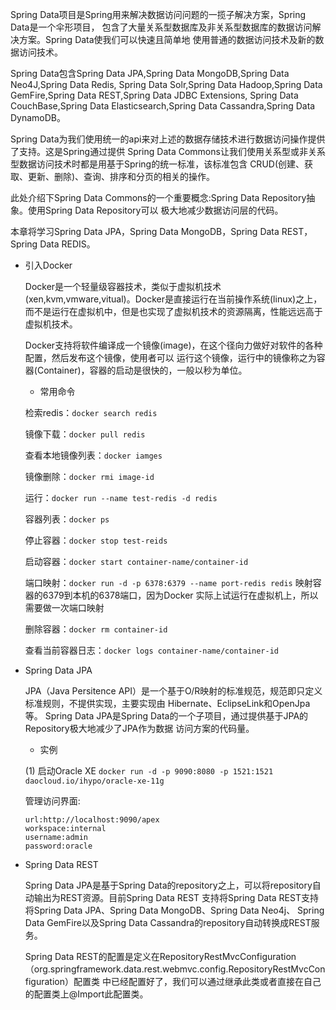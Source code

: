 Spring Data项目是Spring用来解决数据访问问题的一揽子解决方案，Spring Data是一个伞形项目，
包含了大量关系型数据库及非关系型数据库的数据访问解决方案。Spring Data使我们可以快速且简单地
使用普通的数据访问技术及新的数据访问技术。

Spring Data包含Spring Data JPA,Spring Data MongoDB,Spring Data Neo4J,Spring Data Redis,
Spring Data Solr,Spring Data Hadoop,Spring Data GemFire,Spring Data REST,Spring Data JDBC Extensions,
Spring Data CouchBase,Spring Data Elasticsearch,Spring Data Cassandra,Spring Data DynamoDB。

Spring Data为我们使用统一的api来对上述的数据存储技术进行数据访问操作提供了支持。这是Spring通过提供
Spring Data Commons让我们使用关系型或非关系型数据访问技术时都是用基于Spring的统一标准，该标准包含
CRUD(创建、获取、更新、删除)、查询、排序和分页的相关的操作。

此处介绍下Spring Data Commons的一个重要概念:Spring Data Repository抽象。使用Spring Data Repository可以
极大地减少数据访问层的代码。

本章将学习Spring Data JPA，Spring Data MongoDB，Spring Data REST，Spring Data REDIS。

- 引入Docker

    Docker是一个轻量级容器技术，类似于虚拟机技术(xen,kvm,vmware,vitual)。Docker是直接运行在当前操作系统(linux)之上，
    而不是运行在虚拟机中，但是也实现了虚拟机技术的资源隔离，性能远远高于虚拟机技术。
    
    Docker支持将软件编译成一个镜像(image)，在这个径向力做好对软件的各种配置，然后发布这个镜像，使用者可以
    运行这个镜像，运行中的镜像称之为容器(Container)，容器的启动是很快的，一般以秒为单位。
    
    - 常用命令
    
    检索redis：`docker search redis`
    
    镜像下载：`docker pull redis`
    
    查看本地镜像列表：`docker iamges`
    
    镜像删除：`docker rmi image-id`
    
    运行：`docker run --name test-redis -d redis`

    容器列表：`docker ps`
    
    停止容器：`docker stop test-reids`
    
    启动容器：`docker start container-name/container-id`
    
    端口映射：`docker run -d -p 6378:6379 --name port-redis redis` 映射容器的6379到本机的6378端口，因为Docker
    实际上试运行在虚拟机上，所以需要做一次端口映射
    
    删除容器：`docker rm container-id`
    
    查看当前容器日志：`docker logs container-name/container-id`    
    
- Spring Data JPA

     JPA（Java Persitence API）是一个基于O/R映射的标准规范，规范即只定义标准规则，不提供实现，主要实现由
     Hibernate、EclipseLink和OpenJpa等。
     Spring Data JPA是Spring Data的一个子项目，通过提供基于JPA的Repository极大地减少了JPA作为数据
     访问方案的代码量。
    
    - 实例
    
    (1) 启动Oracle XE
    `docker run -d -p 9090:8080 -p 1521:1521 daocloud.io/ihypo/oracle-xe-11g`
    
    管理访问界面:
    ```
    url:http://localhost:9090/apex
    workspace:internal
    username:admin
    password:oracle
    ```
    
- Spring Data REST

    Spring Data JPA是基于Spring Data的repository之上，可以将repository自动输出为REST资源。目前Spring Data REST
    支持将Spring Data REST支持将Spring Data JPA、Spring Data MongoDB、Spring Data Neo4j、
    Spring Data GemFire以及Spring Data Cassandra的repository自动转换成REST服务。
    
    Spring Data REST的配置是定义在RepositoryRestMvcConfiguration（org.springframework.data.rest.webmvc.config.RepositoryRestMvcConfiguration）配置类
    中已经配置好了，我们可以通过继承此类或者直接在自己的配置类上@Import此配置类。